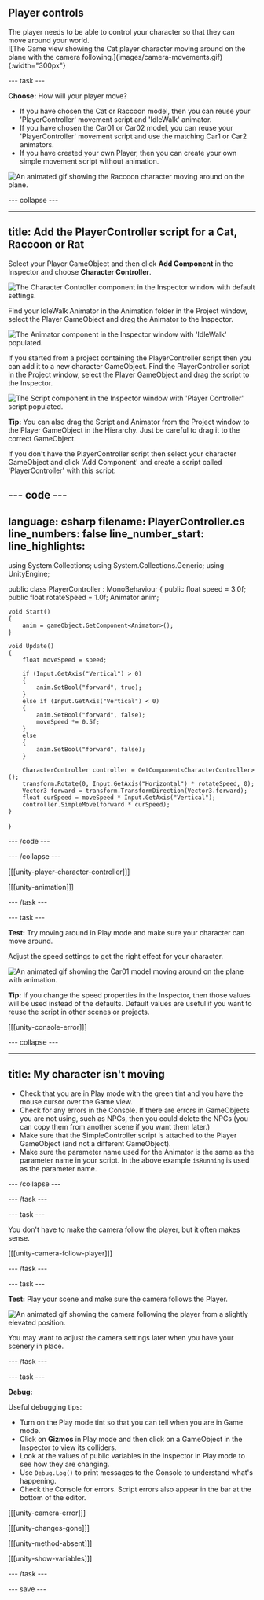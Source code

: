 ## Player controls

<div style="display: flex; flex-wrap: wrap">
<div style="flex-basis: 200px; flex-grow: 1; margin-right: 15px;">
The player needs to be able to control your character so that they can move around your world. 
</div>
<div>
![The Game view showing the Cat player character moving around on the plane with the camera following.](images/camera-movements.gif){:width="300px"}
</div>
</div>

--- task ---

**Choose:** How will your player move?
+ If you have chosen the Cat or Raccoon model, then you can reuse your 'PlayerController' movement script and 'IdleWalk' animator. 
+ If you have chosen the Car01 or Car02 model, you can reuse your 'PlayerController' movement script and use the matching Car1 or Car2 animators.
+ If you have created your own Player, then you can create your own simple movement script without animation. 

![An animated gif showing the Raccoon character moving around on the plane.](images/animated-char.gif)

--- collapse ---

---
title: Add the PlayerController script for a Cat, Raccoon or Rat
---

Select your Player GameObject and then click **Add Component** in the Inspector and choose **Character Controller**.

![The Character Controller component in the Inspector window with default settings.](images/character-controller.png)

Find your IdleWalk Animator in the Animation folder in the Project window, select the Player GameObject and drag the Animator to the Inspector. 

![The Animator component in the Inspector window with 'IdleWalk' populated.](images/animator-component.png)

If you started from a project containing the PlayerController script then you can add it to a new character GameObject. Find the PlayerController script in the Project window, select the Player GameObject and drag the script to the Inspector. 

![The Script component in the Inspector window with 'Player Controller' script populated.](images/script-component.png)

**Tip:** You can also drag the Script and Animator from the Project window to the Player GameObject in the Hierarchy. Just be careful to drag it to the correct GameObject. 

If you don't have the PlayerController script then select your character GameObject and click 'Add Component' and create a script called 'PlayerController' with this script:

--- code ---
---
language: csharp
filename: PlayerController.cs
line_numbers: false
line_number_start: 
line_highlights: 
---
using System.Collections;
using System.Collections.Generic;
using UnityEngine;

public class PlayerController : MonoBehaviour
{
    public float speed = 3.0f;
    public float rotateSpeed = 1.0f;
    Animator anim;

    void Start()
    {
        anim = gameObject.GetComponent<Animator>();
    }

    void Update()
    {
        float moveSpeed = speed;

        if (Input.GetAxis("Vertical") > 0)
        {
            anim.SetBool("forward", true);
        }
        else if (Input.GetAxis("Vertical") < 0)
        {
            anim.SetBool("forward", false);
            moveSpeed *= 0.5f;
        }
        else
        {
            anim.SetBool("forward", false);
        }

        CharacterController controller = GetComponent<CharacterController>();
        transform.Rotate(0, Input.GetAxis("Horizontal") * rotateSpeed, 0);
        Vector3 forward = transform.TransformDirection(Vector3.forward);
        float curSpeed = moveSpeed * Input.GetAxis("Vertical");
        controller.SimpleMove(forward * curSpeed);
    }
}

--- /code ---

--- /collapse ---

[[[unity-player-character-controller]]]

[[[unity-animation]]]

--- /task ---

--- task ---

**Test:** Try moving around in Play mode and make sure your character can move around. 

Adjust the speed settings to get the right effect for your character. 

![An animated gif showing the Car01 model moving around on the plane with animation.](images/animated-car.gif)

**Tip:** If you change the speed properties in the Inspector, then those values will be used instead of the defaults. Default values are useful if you want to reuse the script in other scenes or projects. 

[[[unity-console-error]]]

--- collapse ---

---
title: My character isn't moving
---

+ Check that you are in Play mode with the green tint and you have the mouse cursor over the Game view. 
+ Check for any errors in the Console. If there are errors in GameObjects you are not using, such as NPCs, then you could delete the NPCs (you can copy them from another scene if you want them later.)
+ Make sure that the SimpleController script is attached to the Player GameObject (and not a different GameObject).
+ Make sure the parameter name used for the Animator is the same as the parameter name in your script. In the above example `isRunning` is used as the parameter name.

--- /collapse ---

--- /task ---

--- task ---

You don't have to make the camera follow the player, but it often makes sense. 

[[[unity-camera-follow-player]]]

--- /task ---

--- task ---

**Test:** Play your scene and make sure the camera follows the Player. 

![An animated gif showing the camera following the player from a slightly elevated position.](images/camera-follow-player.gif)

You may want to adjust the camera settings later when you have your scenery in place. 


--- /task ---

--- task ---

**Debug:**

Useful debugging tips:
- Turn on the Play mode tint so that you can tell when you are in Game mode.
- Click on **Gizmos** in Play mode and then click on a GameObject in the Inspector to view its colliders.
- Look at the values of public variables in the Inspector in Play mode to see how they are changing. 
- Use `Debug.Log()` to print messages to the Console to understand what's happening. 
- Check the Console for errors. Script errors also appear in the bar at the bottom of the editor. 

[[[unity-camera-error]]]

[[[unity-changes-gone]]]

[[[unity-method-absent]]]

[[[unity-show-variables]]]

--- /task ---

--- save ---
